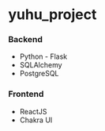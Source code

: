# yuhu_project

### Backend

* Python - Flask </br>
* SQLAlchemy </br>
* PostgreSQL 




### Frontend

* ReactJS
* Chakra UI